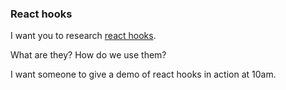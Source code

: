 ### React hooks

I want you to research [react hooks](https://reactjs.org/docs/hooks-intro.html).

What are they? How do we use them?

I want someone to give a demo of react hooks in action at 10am.